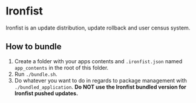 # Ironfist
Ironfist is an update distribution, update rollback and user census system.

## How to bundle
1. Create a folder with your apps contents and `.ironfist.json` named `app_contents` in the root of this folder.
2. Run `./bundle.sh`.
3. Do whatever you want to do in regards to package management with `./bundled_application`. **Do NOT use the Ironfist bundled version for Ironfist pushed updates.**
